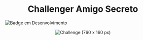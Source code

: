 <h1 align="center">Challenger Amigo Secreto</h1> 

![Badge em Desenvolvimento](http://img.shields.io/static/v1?label=STATUS&message=EM%20DESENVOLVIMENTO&color=GREEN&style=for-the-badge)

<div align="center">
  
![Challenge (760 x 160 px)](https://github.com/user-attachments/assets/83911114-42e6-4615-9804-55a7628ec901)

</div>
